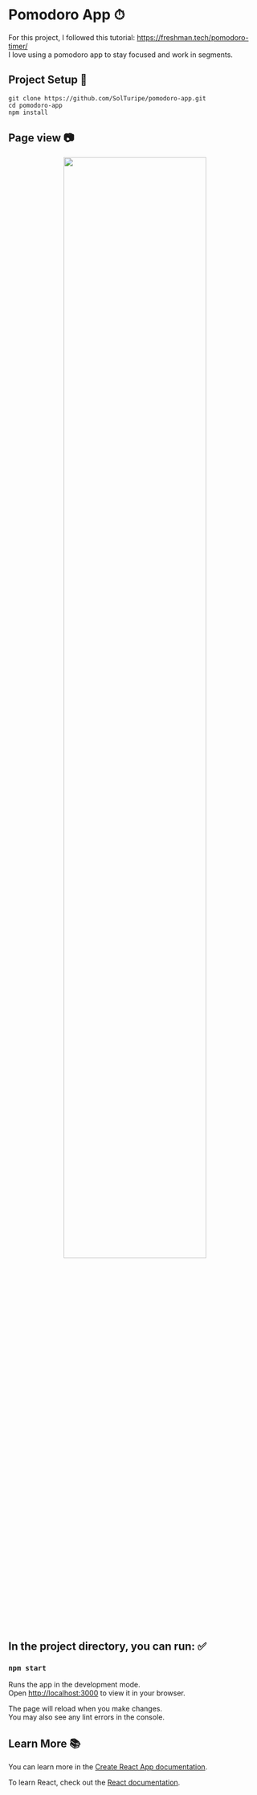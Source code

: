 # Pomodoro App ⏱

For this project, I followed this tutorial: https://freshman.tech/pomodoro-timer/ \
I love using a pomodoro app to stay focused and work in segments.

## Project Setup 📌

```
git clone https://github.com/SolTuripe/pomodoro-app.git
cd pomodoro-app
npm install
```

## Page view 📷

<p align="center">
<img src="https://ik.imagekit.io/freshman/ezgif-5-c7a71548bba7_dZ-BTIywKy4.gif?tr=orig-true" width=75%>
</p>

## In the project directory, you can run: ✅

### `npm start`

Runs the app in the development mode.\
Open [http://localhost:3000](http://localhost:3000) to view it in your browser.

The page will reload when you make changes.\
You may also see any lint errors in the console.

## Learn More 📚

You can learn more in the [Create React App documentation](https://facebook.github.io/create-react-app/docs/getting-started).

To learn React, check out the [React documentation](https://reactjs.org/).
